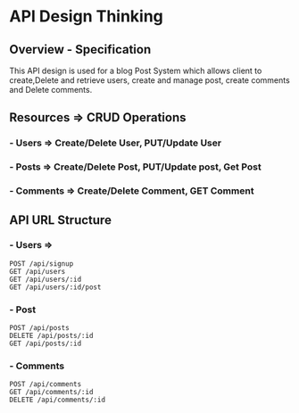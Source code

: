 # API Design Thinking

## Overview - Specification
This API design is used for a blog Post System which  allows client to create,Delete and retrieve users, create and manage post, create comments and Delete comments.

## Resources => CRUD Operations

### - Users => Create/Delete User, PUT/Update User 

### - Posts => Create/Delete Post, PUT/Update post, Get Post

### - Comments => Create/Delete Comment, GET Comment

## API URL Structure 

### - Users => 

``` 
POST /api/signup
GET /api/users
GET /api/users/:id
GET /api/users/:id/post

```
### - Post
```
POST /api/posts
DELETE /api/posts/:id
GET /api/posts/:id
```
### - Comments
```
POST /api/comments
GET /api/comments/:id
DELETE /api/comments/:id 

